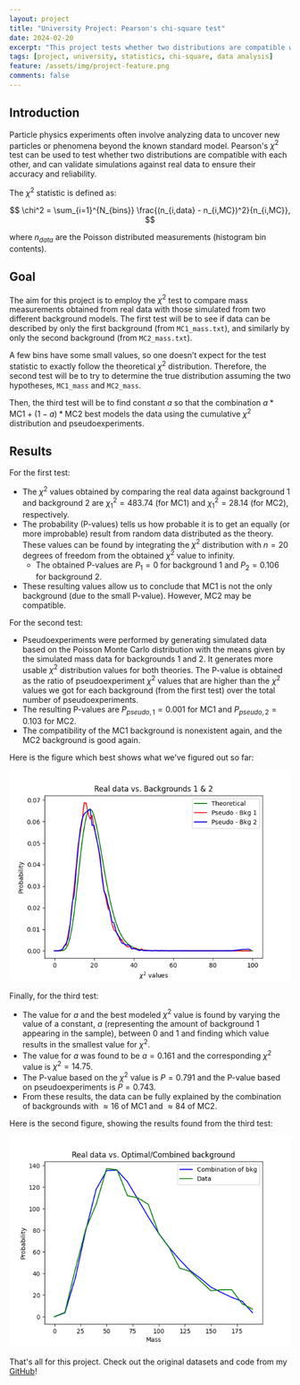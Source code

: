 ```yaml
---
layout: project
title: "University Project: Pearson's chi-square test"
date: 2024-02-20
excerpt: "This project tests whether two distributions are compatible with each other."
tags: [project, university, statistics, chi-square, data analysis]
feature: /assets/img/project-feature.png
comments: false
---
```



## Introduction

Particle physics experiments often involve analyzing data to uncover new particles or phenomena beyond the known standard model. 
Pearson's $\chi^2$ test can be used to test whether two distributions are compatible with each other, and can validate simulations against real data to ensure their accuracy and reliability.

The $\chi^2$ statistic is defined as:

$$
\chi^2 = \sum_{i=1}^{N_{bins}} \frac{(n_{i,data} - n_{i,MC})^2}{n_{i,MC}}, 
‎‎$$


where $n_{data}$ are the Poisson distributed measurements (histogram bin contents).

## Goal

The aim for this project is to employ the $\chi^2$ test to compare mass measurements obtained from real data with those simulated from two different background models. 
The first test will be to see if data can be described by only the first background (from `MC1_mass.txt`), and similarly by only the second background (from `MC2_mass.txt`).

A few bins have some small values, so one doesn’t expect for the test statistic to exactly follow the theoretical $\chi^2$ distribution. 
Therefore, the second test will be to try to determine the true distribution assuming the two hypotheses, `MC1_mass` and `MC2_mass`.

Then, the third test will be to find constant $a$ so that the combination $a * \text{MC1} + (1−a) * \text{MC2}$ best models the data using the cumulative $\chi^2$ distribution and pseudoexperiments.

## Results

For the first test:
- The $\chi^2$ values obtained by comparing the real data against background 1 and background 2 are $\chi_1^2 = 483.74$ (for MC1) and $\chi_1^2 = 28.14$ (for MC2), respectively.
- The probability (P-values) tells us how probable it is to get an equally (or more improbable) result from random data distributed as the theory. These values can be found by integrating the $\chi^2$ distribution with $n=20$ degrees of freedom from the obtained $\chi^2$ value to infinity.
  - The obtained P-values are $P_1 = 0$ for background 1 and $P_2 = 0.106$ for background 2.
- These resulting values allow us to conclude that MC1 is not the only background (due to the small P-value). However, MC2 may be compatible.

For the second test:
- Pseudoexperiments were performed by generating simulated data based on the Poisson Monte Carlo distribution with the means given by the simulated mass data for backgrounds 1 and 2. It generates more usable $\chi^2$ distribution values for both theories.
  The P-value is obtained as the ratio of pseudoexperiment $\chi^2$ values that are higher than the $\chi^2$ values we got for each background (from the first test) over the total number of pseudoexperiments.
- The resulting P-values are $P_{pseudo,1} = 0.001$ for MC1 and $P_{pseudo,2} = 0.103$ for MC2.
- The compatibility of the MC1 background is nonexistent again, and the MC2 background is good again.

Here is the figure which best shows what we've figured out so far:

![Figure 1](https://github.com/binarykisu/university_projects/blob/main/statistical_methods_projects/pearsons_chi-squared_test/Figure_1.png?raw=true)

 Finally, for the third test:
 - The value for $a$ and the best modeled $\chi^2$ value is found by varying the value of a constant, $a$ (representing the amount of background 1 appearing in the sample), between 0 and 1 and finding which value results in the smallest value for $\chi^2$.
 - The value for $a$ was found to be $a = 0.161$ and the corresponding $\chi^2$ value is  $\chi^2 = 14.75$.
 - The P-value based on the $\chi^2$ value is $P = 0.791$ and the P-value based on pseudoexperiments is $P =  0.743$.
 - From these results, the data can be fully explained by the combination of backgrounds with $\approx 16%$ of MC1 and $\approx 84%$ of MC2.

Here is the second figure, showing the results found from the third test:

![Figure 2](https://github.com/binarykisu/university_projects/blob/main/statistical_methods_projects/pearsons_chi-squared_test/Figure_2.png?raw=true)

That's all for this project. Check out the original datasets and code from my [GitHub](https://github.com/binarykisu/university_projects/tree/main/statistical_methods_projects/pearsons_chi-squared_test)!
